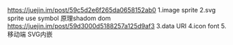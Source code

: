 https://juejin.im/post/59c5d2e6f265da0658152ab0
1.image sprite
2.svg sprite
  use symbol
  原理shadom dom
  https://juejin.im/post/59d3000d5188257a125d9af3
3.data URI
4.icon font
5.移动端 SVG内嵌